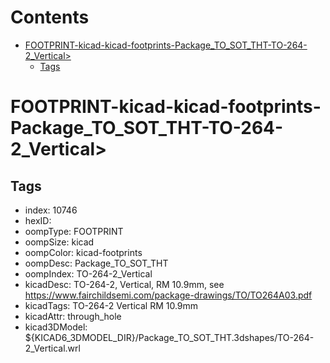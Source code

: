 



Contents
========

* [FOOTPRINT-kicad-kicad-footprints-Package_TO_SOT_THT-TO-264-2_Vertical>](#footprint-kicad-kicad-footprints-package_to_sot_tht-to-264-2_vertical)
	* [Tags](#tags)

# FOOTPRINT-kicad-kicad-footprints-Package_TO_SOT_THT-TO-264-2_Vertical>

## Tags

- index: 10746
- hexID: 
- oompType: FOOTPRINT
- oompSize: kicad
- oompColor: kicad-footprints
- oompDesc: Package_TO_SOT_THT
- oompIndex: TO-264-2_Vertical
- kicadDesc: TO-264-2, Vertical, RM 10.9mm, see https://www.fairchildsemi.com/package-drawings/TO/TO264A03.pdf
- kicadTags: TO-264-2 Vertical RM 10.9mm
- kicadAttr: through_hole
- kicad3DModel: ${KICAD6_3DMODEL_DIR}/Package_TO_SOT_THT.3dshapes/TO-264-2_Vertical.wrl
